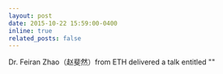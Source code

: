 ```yaml
---
layout: post
date: 2015-10-22 15:59:00-0400
inline: true
related_posts: false
---
```


Dr. Feiran Zhao（赵斐然）from ETH delivered a talk entitled ""
